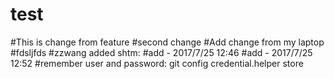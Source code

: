# test
#This is change from feature
#second change
#Add change from my laptop
#fdsljfds
#zzwang added shtm:
#add - 2017/7/25 12:46
#add - 2017/7/25 12:52
#remember user and password: git config credential.helper store
